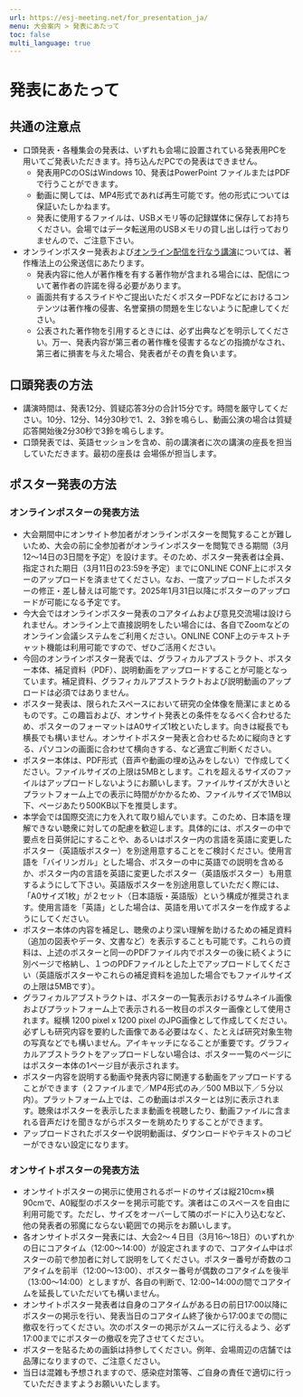 ```yaml
---
url: https://esj-meeting.net/for_presentation_ja/
menu: 大会案内 > 発表にあたって
toc: false
multi_language: true
---
```


# 発表にあたって

## 共通の注意点
- 口頭発表・各種集会の発表は、いずれも会場に設置されている発表用PCを用いてご発表いただきます。持ち込んだPCでの発表はできません。
	- 発表用PCのOSはWindows 10、発表はPowerPoint ファイルまたはPDFで行うことができます。
	- 動画に関しては、MP4形式であれば再生可能です。他の形式については保証いたしかねます。
	- 発表に使用するファイルは、USBメモリ等の記録媒体に保存してお持ちください。会場ではデータ転送用のUSBメモリの貸し出しは行っておりませんので、ご注意下さい。
- オンラインポスター発表および[オンライン配信を行なう講演](basic_information_ja#大会形式)については、著作権法上の公衆送信にあたります。
	- 発表内容に他人が著作権を有する著作物が含まれる場合には、配信について著作者の許諾を得る必要があります。
	- 画面共有するスライドやご提出いただくポスターPDFなどにおけるコンテンツは著作権の侵害、名誉棄損の問題を生じないように配慮してください。
	- 公表された著作物を引用するときには、必ず出典などを明示してください。万一、発表内容が第三者の著作権を侵害するなどの指摘がなされ、第三者に損害を与えた場合、発表者がその責を負います。

## 口頭発表の方法

- 講演時間は、発表12分、質疑応答3分の合計15分です。時間を厳守してください。10分、12分、14分30秒で1、2、3鈴を鳴らし、動画公演の場合は質疑応答開始後2分30秒で3鈴を鳴らします。
- 口頭発表では、英語セッションを含め、前の講演者に次の講演の座長を担当していただきます。最初の座長は 会場係が担当します。

## ポスター発表の方法
### オンラインポスターの発表方法
- 大会期間中にオンサイト参加者がオンラインポスターを閲覧することが難しいため、大会の前に全参加者がオンラインポスターを閲覧できる期間（3月12～14日の3日間を予定）を設けます。そのため、ポスター発表者は全員、指定された期日（3月11日の23:59を予定）までにONLINE CONF上にポスターのアップロードを済ませてください。なお、一度アップロードしたポスターの修正・差し替えは可能です。2025年1月31日以降にポスターのアップロードが可能になる予定です。 <!-- #アグリスマイルに確認済み。しかし、要旨の締め切りより先にアップできるのも変かもしれない… -->
- 今大会ではオンラインポスター発表のコアタイムおよび意見交流場は設けられません。オンライン上で直接説明をしたい場合には、各自でZoomなどのオンライン会議システムをご利用ください。ONLINE 
CONF上のテキストチャット機能は利用可能ですので、ぜひご活用ください。
- 今回のオンラインポスター発表では、グラフィカルアブストラクト、ポスター本体、補足資料（PDF）、説明動画をアップロードすることが可能となっています。補足資料、グラフィカルアブストラクトおよび説明動画のアップロードは必須ではありません。
- ポスター発表は、限られたスペースにおいて研究の全体像を簡潔にまとめるものです。この趣旨および、オンサイト発表との条件をなるべく合わせるため、ポスターのフォーマットはA0サイズ1枚といたします。向きは縦長でも横長でも構いません。オンサイトポスター発表と合わせるために縦向きとする、パソコンの画面に合わせて横向きする、など適宜ご判断ください。
- ポスター本体は、PDF形式（音声や動画の埋め込みをしない）で作成してください。ファイルサイズの上限は5MBとします。これを超えるサイズのファイルはアップロードしないようにお願いします。ファイルサイズが大きいとプラットフォーム上での表示に時間がかかるため、ファイルサイズで1MB以下、ページあたり500KB以下を推奨します。<!-- #アグリスマイルに確認済み -->
- 本学会では国際交流に力を入れて取り組んでいます。このため、日本語を理解できない聴衆に対しての配慮を歓迎します。具体的には、ポスターの中で要点を日英併記にすることや、あるいはポスター内の言語を英語に変更したポスター（英語版ポスター）を別途用意することをご検討ください。使用言語を<!--「英語」、もしくは #「英語」の場合はすべて英語では？-->「バイリンガル」とした場合、ポスターの中に英語での説明を含めるか、ポスター内の言語を英語に変更したポスター（英語版ポスター）も用意するようにして下さい。英語版ポスターを別途用意していただく際には、「A0サイズ1枚」が２セット（日本語版・英語版）という構成が推奨されます。使用言語を「英語」とした場合は、英語を用いてポスターを作成するようにしてください。
- ポスター本体の内容を補足し、聴衆のより深い理解を助けるための補足資料（追加の図表やデータ、文書など）を表示することも可能です。これらの資料は、上述のポスターと同一のPDFファイル内でポスターの後に続くように別ページで格納し、１つのPDFファイルとした上でアップロードしてください（英語版ポスターやこれらの補足資料を追加した場合でもファイルサイズの上限は5MBです）。<!-- #コメントのファイル添付機能にアップするやり方もあるようだが、周知するか、周知の方法についは要検討 -->
- グラフィカルアブストラクトは、ポスターの一覧表示おけるサムネイル画像およびプラットフォーム上で表示される一枚目のポスター画像として使用されます。縦横 1200 pixel x 1200 pixel のJPG画像として作成してください。必ずしも研究内容を要約した画像である必要はなく、たとえば研究対象生物の写真などでも構いません。アイキャッチになることが重要です。グラフィカルアブストラクトをアップロードしない場合は、ポスター一覧のページにはポスター本体の1ページ目が表示されます。
- ポスター内容を説明する動画や発表内容に関連する動画をアップロードすることができます（２ファイルまで／MP4形式のみ／500 MB以下／５分以内）。プラットフォーム上では、この動画はポスターとは別に表示されます。聴衆はポスターを表示したまま動画を視聴したり、動画ファイルに含まれる音声だけを聞きながらポスターを眺めたりすることができます。
- アップロードされたポスターや説明動画は、ダウンロードやテキストのコピーができない設定になります。
<!-- 以下の点、要確認 
ポスターは会期後１ヶ月間程度プラットフォーム上で閲覧できる状態が続き、この間はテキストチャットを用いたディスカッションも引き続き可能にする予定です。会期後も、交流の場としてご活用ください。
-->

### オンサイトポスターの発表方法
- オンサイトポスターの掲示に使用されるボードのサイズは縦210cm×横90cmで、A0縦型のポスターを掲示可能です。演者はこのスペースを自由に利用可能です。ただし、サイズをオーバーして隣のボードに入り込むなど、他の発表者の邪魔にならない範囲での掲示をお願いします。
- 各オンサイトポスター発表には、大会2～４日目（3月16～18日）のいずれかの日にコアタイム（12:00～14:00）が設定されますので、コアタイム中はポスターの前で参加者に対して説明をしてください。ポスター番号が奇数のコアタイムを前半（12:00～13:00）、ポスター番号が偶数のコアタイムを後半（13:00～14:00）としますが、各自の判断で、12:00~14:00の間でコアタイムを延長していただいても構いません。
- オンサイトポスター発表者は自身のコアタイムがある日の前日17:00以降にポスターの掲示を行い、発表当日のコアタイム終了後から17:00までの間に撤収を行ってください。次のポスターの掲示がスムーズに行えるよう、必ず17:00までにポスターの撤収を完了させてください。
- ポスターを貼るための画鋲は持参してください。例年、会場周辺の店舗では品薄になりますので、ご注意ください。
- 当日は混雑も予想されますので、感染症対策等、ご自身の責任で適切に行っていただきますようお願いいたします。
